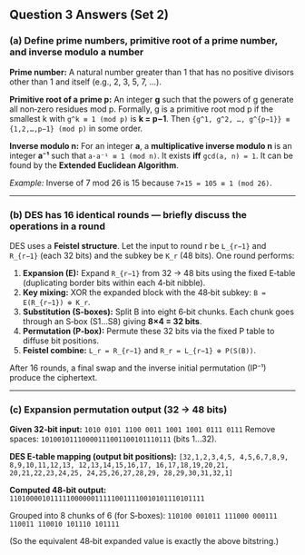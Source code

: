 ## Question 3 Answers (Set 2)

### (a) Define prime numbers, primitive root of a prime number, and inverse modulo a number

**Prime number:** A natural number greater than 1 that has no positive divisors other than 1 and itself (e.g., 2, 3, 5, 7, …).

**Primitive root of a prime p:** An integer **g** such that the powers of g generate all non‑zero residues mod p. Formally, g is a primitive root mod p if the smallest k with `g^k ≡ 1 (mod p)` is **k = p−1**. Then `{g^1, g^2, …, g^{p−1}} ≡ {1,2,…,p−1} (mod p)` in some order.

**Inverse modulo n:** For an integer **a**, a **multiplicative inverse modulo n** is an integer **a⁻¹** such that `a·a⁻¹ ≡ 1 (mod n)`. It exists **iff** `gcd(a, n) = 1`. It can be found by the **Extended Euclidean Algorithm**.

*Example:* Inverse of 7 mod 26 is 15 because `7×15 = 105 ≡ 1 (mod 26)`.

---

### (b) DES has 16 identical rounds — briefly discuss the operations in a round

DES uses a **Feistel structure**. Let the input to round r be `L_{r−1}` and `R_{r−1}` (each 32 bits) and the subkey be `K_r` (48 bits). One round performs:

1. **Expansion (E):** Expand `R_{r−1}` from 32 → 48 bits using the fixed E‑table (duplicating border bits within each 4‑bit nibble).
2. **Key mixing:** XOR the expanded block with the 48‑bit subkey: `B = E(R_{r−1}) ⊕ K_r`.
3. **Substitution (S‑boxes):** Split B into eight 6‑bit chunks. Each chunk goes through an S‑box (S1…S8) giving **8×4 = 32 bits**.
4. **Permutation (P‑box):** Permute these 32 bits via the fixed P table to diffuse bit positions.
5. **Feistel combine:** `L_r = R_{r−1}` and `R_r = L_{r−1} ⊕ P(S(B))`.

After 16 rounds, a final swap and the inverse initial permutation (IP⁻¹) produce the ciphertext.

---

### (c) Expansion permutation output (32 → 48 bits)

**Given 32‑bit input:** `1010 0101 1100 0011 1001 1001 0111 0111`
Remove spaces: `10100101110000111001100101110111` (bits 1…32).

**DES E‑table mapping (output bit positions):**
`[32,1,2,3,4,5, 4,5,6,7,8,9, 8,9,10,11,12,13, 12,13,14,15,16,17, 16,17,18,19,20,21, 20,21,22,23,24,25, 24,25,26,27,28,29, 28,29,30,31,32,1]`

**Computed 48‑bit output:**
`110100001011111000000111110011110010101110101111`

Grouped into 8 chunks of 6 (for S‑boxes):
`110100 001011 111000 000111 110011 110010 101110 101111`

(So the equivalent 48‑bit expanded value is exactly the above bitstring.)
